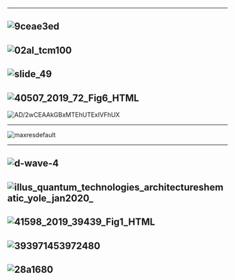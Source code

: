 ----------
![9ceae3ed](https://rigetti.com/static/main/img/blue-machine.9ceae3ed.png)
---------
![02al_tcm100](https://www.fujitsu.com/global/Images/20161020-02al_tcm100-2804964.jpg)
-----------
![slide_49](https://images.slideplayer.com/42/11480139/slides/slide_49.jpg)
-------------
![40507_2019_72_Fig6_HTML](https://media.springernature.com/lw685/springer-static/image/art%3A10.1140%2Fepjqt%2Fs40507-019-0072-0/MediaObjects/40507_2019_72_Fig6_HTML.jpg)
-----------
![AD/2wCEAAkGBxMTEhUTExIVFhUX](https://image.slidesharecdn.com/quantumcomputer1-170907081303/95/quantum-computer-12-638.jpg?cb=1508098570)

-------------
![maxresdefault](https://cdn.zmescience.com/wp-content/uploads/2017/05/maxresdefault.jpg)

----------
![d-wave-4](https://nationalpostcom.files.wordpress.com/2014/06/d-wave-4.jpg?w=620)
----------
![illus_quantum_technologies_architectureshematic_yole_jan2020_](http://www.yole.fr/iso_album/illus_quantum_technologies_architectureshematic_yole_jan2020_(430x278).jpg)
-----------
![41598_2019_39439_Fig1_HTML](https://media.springernature.com/full/springer-static/image/art%3A10.1038%2Fs41598-019-39439-0/MediaObjects/41598_2019_39439_Fig1_HTML.png)
---------
![393971453972480](https://www.researchgate.net/profile/Matthias_Klusch/publication/221454757/figure/fig1/AS:393971453972480@1470941522299/Master-slave-architecture-of-a-hybrid-quantum-computer.png)
---------
![28a1680](https://www.ibm.com/quantum-computing/_nuxt/img/28a1680.svg)
-----------

![]()
-----------
![]()
-----------
![]()
-----------
![]()
-----------
![]()
-----------
![]()
-----------
![]()
-----------


